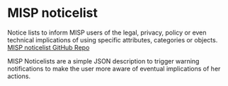 <!-- toc -->
# MISP noticelist

Notice lists to inform MISP users of the legal, privacy, policy or even technical implications of using specific attributes, categories or objects.
[MISP noticelist GitHub Repo](https://github.com/MISP/misp-noticelist)

MISP Noticelists are a simple JSON description to trigger warning notifications to make the user more aware of eventual implications of her actions.
